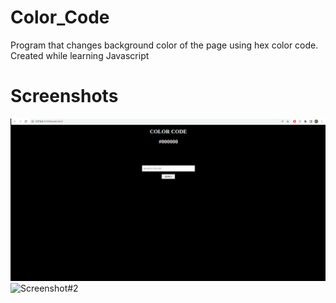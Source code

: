 # Color_Code
Program that changes background color of the page using hex color code. Created while learning Javascript
# Screenshots
![Screenshot#1](Screenshot1.png)
![Screenshot#2]()
